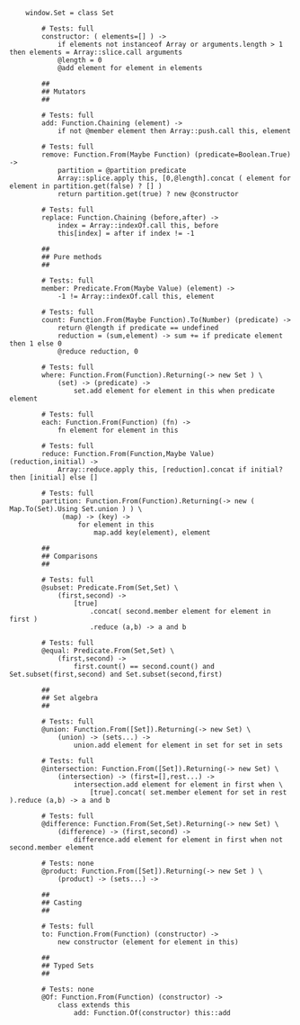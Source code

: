 		window.Set = class Set
	
			# Tests: full
			constructor: ( elements=[] ) ->
				if elements not instanceof Array or arguments.length > 1 then elements = Array::slice.call arguments
				@length = 0
				@add element for element in elements
		
			##
			## Mutators
			##
		
			# Tests: full
			add: Function.Chaining (element) ->
				if not @member element then Array::push.call this, element
		
			# Tests: full
			remove: Function.From(Maybe Function) (predicate=Boolean.True) ->
				partition = @partition predicate
				Array::splice.apply this, [0,@length].concat ( element for element in partition.get(false) ? [] )
				return partition.get(true) ? new @constructor
		
			# Tests: full	
			replace: Function.Chaining (before,after) ->
				index = Array::indexOf.call this, before
				this[index] = after if index != -1
		
			##
			## Pure methods
			##
		
			# Tests: full
			member: Predicate.From(Maybe Value) (element) ->
				-1 != Array::indexOf.call this, element
		
			# Tests: full	
			count: Function.From(Maybe Function).To(Number) (predicate) ->
				return @length if predicate == undefined
				reduction = (sum,element) -> sum += if predicate element then 1 else 0 
				@reduce reduction, 0
		
			# Tests: full
			where: Function.From(Function).Returning(-> new Set ) \
				(set) -> (predicate) ->
					set.add element for element in this when predicate element
		
			# Tests: full
			each: Function.From(Function) (fn) ->
				fn element for element in this
		
			# Tests: full
			reduce: Function.From(Function,Maybe Value) (reduction,initial) ->
				Array::reduce.apply this, [reduction].concat if initial? then [initial] else []
		
			# Tests: full
			partition: Function.From(Function).Returning(-> new ( Map.To(Set).Using Set.union ) ) \
				 (map) -> (key) ->
					 for element in this
						 map.add key(element), element
					 
			##
			## Comparisons
			##
		
			# Tests: full
			@subset: Predicate.From(Set,Set) \
				(first,second) ->
					[true]
						.concat( second.member element for element in first )
						.reduce (a,b) -> a and b
		
			# Tests: full
			@equal: Predicate.From(Set,Set) \
				(first,second) ->
					first.count() == second.count() and Set.subset(first,second) and Set.subset(second,first)
		
			##
			## Set algebra
			##
		
			# Tests: full
			@union: Function.From([Set]).Returning(-> new Set) \
				(union) -> (sets...) ->
					union.add element for element in set for set in sets
			
			# Tests: full
			@intersection: Function.From([Set]).Returning(-> new Set) \
				(intersection) -> (first=[],rest...) ->
	 				intersection.add element for element in first when \
	 					[true].concat( set.member element for set in rest ).reduce (a,b) -> a and b
		
			# Tests: full
			@difference: Function.From(Set,Set).Returning(-> new Set) \
				(difference) -> (first,second) ->
					difference.add element for element in first when not second.member element
				
			# Tests: none
			@product: Function.From([Set]).Returning(-> new Set ) \
				(product) -> (sets...) ->
				
			##
			## Casting
			##

			# Tests: full
			to: Function.From(Function) (constructor) ->
				new constructor (element for element in this)
		
			##
			## Typed Sets
			##
		
			# Tests: none
			@Of: Function.From(Function) (constructor) ->
				class extends this
					add: Function.Of(constructor) this::add